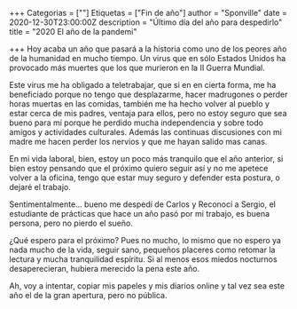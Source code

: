 +++
Categorias = [""]
Etiquetas = ["Fin de año"]
author = "Sponville"
date = 2020-12-30T23:00:00Z
description = "Último día del año para despedirlo"
title = "2020 El año de la pandemi"

+++
Hoy acaba un año que pasará a la historia como uno de los peores año de la humanidad en mucho tiempo. Un virus que en sólo Estados Unidos ha provocado más muertes que los que murieron en la II Guerra Mundial.

Este virus me ha obligado a teletrabajar, que si en en cierta forma, me ha beneficiado porque no tengo que desplazarme, hacer madrugones o perder horas muertas en las comidas, también me ha hecho volver al pueblo y estar cerca de mis padres, ventaja para ellos, pero no estoy seguro que sea bueno para mí porque he perdido mucha independencia y sobre todo amigos y actividades culturales. Además las continuas discusiones con mi madre me hacen perder los nervios y que me hayan salido mas canas.

En mi vida laboral, bien, estoy un poco más tranquilo que el año anterior, si bien estoy pensando que el próximo quiero seguir así y no me apetece volver a la oficina, tengo que estar muy seguro y defender esta postura, o dejaré el trabajo.

Sentimentalmente... bueno me despedí de Carlos y Reconocí a Sergio, el estudiante de prácticas que hace un año pasó por mi trabajo, es buena persona, pero no pierdo el sueño.

¿Qué espero para el próximo? Pues no mucho, lo mismo que no espero  ya nada mucho de la vida, seguir sano, pequeños placeres como retomar la lectura y mucha tranquilidad espíritu. Si al menos esos miedos nocturnos desaperecieran, hubiera merecido la pena este año.

Ah, voy a intentar, copiar mis papeles y mis diarios online y tal vez sea este año el de la gran apertura, pero no pública.